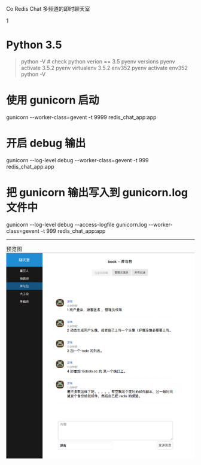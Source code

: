 
Co Redis Chat 
多频道的即时聊天室

1 



# Python 3.5
>python -V  # check python verion == 3.5
pyenv versions 
pyenv activate 3.5.2
pyenv virtualenv 3.5.2 env352
pyenv activate env352
python -V

# 使用 gunicorn 启动
gunicorn --worker-class=gevent -t 9999 redis_chat_app:app
# 开启 debug 输出
gunicorn --log-level debug --worker-class=gevent -t 999 redis_chat_app:app
# 把 gunicorn 输出写入到 gunicorn.log 文件中
gunicorn --log-level debug --access-logfile gunicorn.log --worker-class=gevent -t 999 redis_chat_app:app

___

预览图
 ![image](https://github.com/dodoru/co_redis_chat/blob/master/img/001.png?raw=true)

